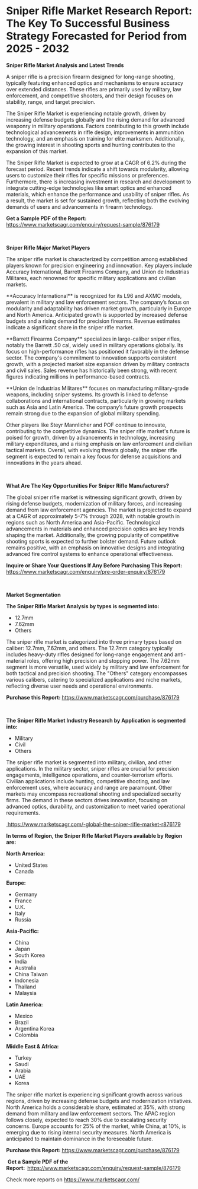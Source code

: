 <p><h1>Sniper Rifle Market Research Report: The Key To Successful Business Strategy Forecasted for Period from 2025 - 2032</h1></p><p><strong>Sniper Rifle Market Analysis and Latest Trends</strong></p>
<p><p>A sniper rifle is a precision firearm designed for long-range shooting, typically featuring enhanced optics and mechanisms to ensure accuracy over extended distances. These rifles are primarily used by military, law enforcement, and competitive shooters, and their design focuses on stability, range, and target precision.</p><p>The Sniper Rifle Market is experiencing notable growth, driven by increasing defense budgets globally and the rising demand for advanced weaponry in military operations. Factors contributing to this growth include technological advancements in rifle design, improvements in ammunition technology, and an emphasis on training for elite marksmen. Additionally, the growing interest in shooting sports and hunting contributes to the expansion of this market.</p><p>The Sniper Rifle Market is expected to grow at a CAGR of 6.2% during the forecast period. Recent trends indicate a shift towards modularity, allowing users to customize their rifles for specific missions or preferences. Furthermore, there is increasing investment in research and development to integrate cutting-edge technologies like smart optics and enhanced materials, which enhance the performance and usability of sniper rifles. As a result, the market is set for sustained growth, reflecting both the evolving demands of users and advancements in firearm technology.</p></p>
<p><strong>Get a Sample PDF of the Report:&nbsp;</strong> <a href="https://www.marketscagr.com/enquiry/request-sample/876179?utm_campaign=2998&utm_medium=2&utm_source=Github&utm_content=ia&utm_term=21032025&utm_id=sniper-rifle">https://www.marketscagr.com/enquiry/request-sample/876179</a></p>
<p>&nbsp;</p>
<p><strong>Sniper Rifle Major Market Players</strong></p>
<p><p>The sniper rifle market is characterized by competition among established players known for precision engineering and innovation. Key players include Accuracy International, Barrett Firearms Company, and Union de Industrias Militares, each renowned for specific military applications and civilian markets.</p><p>**Accuracy International** is recognized for its L96 and AXMC models, prevalent in military and law enforcement sectors. The company’s focus on modularity and adaptability has driven market growth, particularly in Europe and North America. Anticipated growth is supported by increased defense budgets and a rising demand for precision firearms. Revenue estimates indicate a significant share in the sniper rifle market.</p><p>**Barrett Firearms Company** specializes in large-caliber sniper rifles, notably the Barrett .50 cal, widely used in military operations globally. Its focus on high-performance rifles has positioned it favorably in the defense sector. The company's commitment to innovation supports consistent growth, with a projected market size expansion driven by military contracts and civil sales. Sales revenue has historically been strong, with recent figures indicating millions in performance-based contracts.</p><p>**Union de Industrias Militares** focuses on manufacturing military-grade weapons, including sniper systems. Its growth is linked to defense collaborations and international contracts, particularly in growing markets such as Asia and Latin America. The company’s future growth prospects remain strong due to the expansion of global military spending.</p><p>Other players like Steyr Mannlicher and POF continue to innovate, contributing to the competitive dynamics. The sniper rifle market's future is poised for growth, driven by advancements in technology, increasing military expenditures, and a rising emphasis on law enforcement and civilian tactical markets. Overall, with evolving threats globally, the sniper rifle segment is expected to remain a key focus for defense acquisitions and innovations in the years ahead.</p></p>
<p>&nbsp;</p>
<p><strong>What Are The Key Opportunities For Sniper Rifle Manufacturers?</strong></p>
<p><p>The global sniper rifle market is witnessing significant growth, driven by rising defense budgets, modernization of military forces, and increasing demand from law enforcement agencies. The market is projected to expand at a CAGR of approximately 5-7% through 2028, with notable growth in regions such as North America and Asia-Pacific. Technological advancements in materials and enhanced precision optics are key trends shaping the market. Additionally, the growing popularity of competitive shooting sports is expected to further bolster demand. Future outlook remains positive, with an emphasis on innovative designs and integrating advanced fire control systems to enhance operational effectiveness.</p></p>
<p><strong>Inquire or Share Your Questions If Any Before Purchasing This Report:</strong> <a href="https://www.marketscagr.com/enquiry/pre-order-enquiry/876179?utm_campaign=2998&utm_medium=2&utm_source=Github&utm_content=ia&utm_term=21032025&utm_id=sniper-rifle">https://www.marketscagr.com/enquiry/pre-order-enquiry/876179</a></p>
<p>&nbsp;</p>
<p><strong>Market Segmentation</strong></p>
<p><strong>The Sniper Rifle Market Analysis by types is segmented into:</strong></p>
<p><ul><li>12.7mm</li><li>7.62mm</li><li>Others</li></ul></p>
<p><p>The sniper rifle market is categorized into three primary types based on caliber: 12.7mm, 7.62mm, and others. The 12.7mm category typically includes heavy-duty rifles designed for long-range engagement and anti-material roles, offering high precision and stopping power. The 7.62mm segment is more versatile, used widely by military and law enforcement for both tactical and precision shooting. The "Others" category encompasses various calibers, catering to specialized applications and niche markets, reflecting diverse user needs and operational environments.</p></p>
<p><strong>Purchase this Report:&nbsp;</strong><a href="https://www.marketscagr.com/purchase/876179?utm_campaign=2998&utm_medium=2&utm_source=Github&utm_content=ia&utm_term=21032025&utm_id=sniper-rifle">https://www.marketscagr.com/purchase/876179</a></p>
<p>&nbsp;</p>
<p><strong>The Sniper Rifle Market Industry Research by Application is segmented into:</strong></p>
<p><ul><li>Military</li><li>Civil</li><li>Others</li></ul></p>
<p><p>The sniper rifle market is segmented into military, civilian, and other applications. In the military sector, sniper rifles are crucial for precision engagements, intelligence operations, and counter-terrorism efforts. Civilian applications include hunting, competitive shooting, and law enforcement uses, where accuracy and range are paramount. Other markets may encompass recreational shooting and specialized security firms. The demand in these sectors drives innovation, focusing on advanced optics, durability, and customization to meet varied operational requirements.</p></p>
<p><a href="https://www.marketscagr.com/-global-the-sniper-rifle-market-r876179?utm_campaign=2998&utm_medium=2&utm_source=Github&utm_content=ia&utm_term=21032025&utm_id=sniper-rifle">&nbsp;https://www.marketscagr.com/-global-the-sniper-rifle-market-r876179</a></p>
<p><strong>In terms of Region, the Sniper Rifle Market Players available by Region are:</strong></p>
<p>
    <p> <strong> North America: </strong>
        <ul>
            <li>United States</li>
            <li>Canada</li>
        </ul>
        </p> 
    <p> <strong> Europe: </strong>
        <ul>
            <li>Germany</li>
            <li>France</li>
            <li>U.K.</li>
            <li>Italy</li>
            <li>Russia</li>
        </ul>
        </p> 
    <p> <strong> Asia-Pacific: </strong>
        <ul>
            <li>China</li>
            <li>Japan</li>
            <li>South Korea</li>
            <li>India</li>
            <li>Australia</li>
            <li>China Taiwan</li>
            <li>Indonesia</li>
            <li>Thailand</li>
            <li>Malaysia</li>
        </ul>
        </p> 
    <p> <strong> Latin America: </strong>
        <ul>
            <li>Mexico</li>
            <li>Brazil</li>
            <li>Argentina Korea</li>
            <li>Colombia</li>
        </ul>
        </p> 
    <p> <strong> Middle East & Africa: </strong>
        <ul>
            <li>Turkey</li>
            <li>Saudi</li>
            <li>Arabia</li>
            <li>UAE</li>
            <li>Korea</li>
        </ul>
    </p>
    </p>
<p><p>The sniper rifle market is experiencing significant growth across various regions, driven by increasing defense budgets and modernization initiatives. North America holds a considerable share, estimated at 35%, with strong demand from military and law enforcement sectors. The APAC region follows closely, expected to reach 30% due to escalating security concerns. Europe accounts for 25% of the market, while China, at 10%, is emerging due to rising internal security measures. North America is anticipated to maintain dominance in the foreseeable future.</p></p>
<p><strong>Purchase this Report: </strong><a href="https://www.marketscagr.com/purchase/876179?utm_campaign=2998&utm_medium=2&utm_source=Github&utm_content=ia&utm_term=21032025&utm_id=sniper-rifle">https://www.marketscagr.com/purchase/876179</a></p>
<p>&nbsp;<strong>Get a Sample PDF of the Report:&nbsp;&nbsp;</strong><a href="https://www.marketscagr.com/enquiry/request-sample/876179?utm_campaign=2998&utm_medium=2&utm_source=Github&utm_content=ia&utm_term=21032025&utm_id=sniper-rifle">https://www.marketscagr.com/enquiry/request-sample/876179</a></p>
<p><strong></strong></p>
<p>Check more reports on <a href="https://www.marketscagr.com/?utm_campaign=2998&utm_medium=2&utm_source=Github&utm_content=ia&utm_term=21032025&utm_id=sniper-rifle">https://www.marketscagr.com/</a></p>